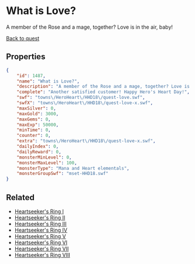 # What is Love?

A member of the Rose and a mage, together? Love is in the air, baby!

[Back to quest](../quests.md)

## Properties

```json
{
    "id": 1487,
    "name": "What is Love?",
    "description": "A member of the Rose and a mage, together? Love is in the air, baby!",
    "complete": "Another satisfied customer! Happy Hero's Heart Day!",
    "swf": "towns\/HeroHeart\/HHD18\/quest-love.swf",
    "swfX": "towns\/HeroHeart\/HHD18\/quest-love-x.swf",
    "maxSilver": 0,
    "maxGold": 3000,
    "maxGems": 0,
    "maxExp": 50000,
    "minTime": 0,
    "counter": 0,
    "extra": "towns\/HeroHeart\/HHD18\/quest-love-x.swf",
    "dailyIndex": 0,
    "dailyReward": 0,
    "monsterMinLevel": 0,
    "monsterMaxLevel": 100,
    "monsterType": "Mana and Heart elementals",
    "monsterGroupSwf": "mset-HHD18.swf"
}
```

## Related

- [Heartseeker's Ring I](../items/17912-heartseeker-s-ring-i.md)
- [Heartseeker's Ring II](../items/17913-heartseeker-s-ring-ii.md)
- [Heartseeker's Ring III](../items/17914-heartseeker-s-ring-iii.md)
- [Heartseeker's Ring IV](../items/17915-heartseeker-s-ring-iv.md)
- [Heartseeker's Ring V](../items/17916-heartseeker-s-ring-v.md)
- [Heartseeker's Ring VI](../items/17917-heartseeker-s-ring-vi.md)
- [Heartseeker's Ring VII](../items/17918-heartseeker-s-ring-vii.md)
- [Heartseeker's Ring VIII](../items/17919-heartseeker-s-ring-viii.md)

